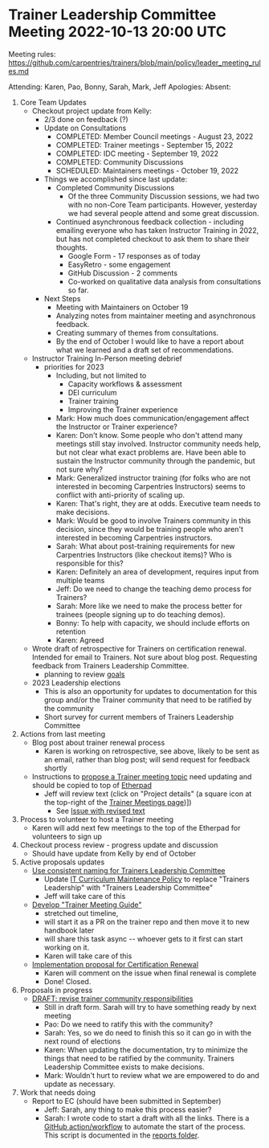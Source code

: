 # Trainer Leadership Committee Meeting 2022-10-13 20:00 UTC

Meeting rules: https://github.com/carpentries/trainers/blob/main/policy/leader_meeting_rules.md

Attending: Karen, Pao, Bonny, Sarah, Mark, Jeff
Apologies: 
Absent: 

1. Core Team Updates
    - Checkout project update from Kelly:
        - 2/3 done on feedback (?)
        - Update on Consultations
            - COMPLETED: Member Council meetings - August 23, 2022
            - COMPLETED: Trainer meetings - September 15, 2022
            - COMPLETED: IDC meeting - September 19, 2022
            - COMPLETED: Community Discussions
            - SCHEDULED: Maintainers meetings - October 19, 2022
        - Things we accomplished since last update:
            - Completed Community Discussions 
                - Of the three Community Discussion sessions, we had two with 
                no non-Core Team participants. However, yesterday we had 
                several people attend and some great discussion. 
            - Continued asynchronous feedback collection - including emailing 
            everyone who has taken Instructor Training in 2022, but has not 
            completed checkout to ask them to share their thoughts. 
                - Google Form - 17 responses as of today
                - EasyRetro - some engagement 
                - GitHub Discussion - 2 comments 
                - Co-worked on qualitative data analysis from consultations so 
                far. 
        - Next Steps
            - Meeting with Maintainers on October 19
            - Analyzing notes from maintainer meeting and asynchronous 
            feedback. 
            - Creating summary of themes from consultations. 
            - By the end of October I would like to have a report about what we 
            learned and a draft set of recommendations. 
    - Instructor Training In-Person meeting debrief
        - priorities for 2023
            - Including, but not limited to
                - Capacity workflows & assessment
                - DEI curriculum
                - Trainer training
                - Improving the Trainer experience 
            - Mark: How much does communication/engagement affect the 
            Instructor or Trainer experience?
            - Karen: Don't know. Some people who don't attend many meetings 
            still stay involved. Instructor community needs help, but not clear 
            what exact problems are. Have been able to sustain the Instructor 
            community through the pandemic, but not sure why?
            - Mark: Generalized instructor training (for folks who are not 
              interested in becoming Carpentries Instructors) seems to conflict 
              with anti-priority of scaling up.
            - Karen: That's right, they are at odds. Executive team needs to 
            make decisions.
            - Mark: Would be good to involve Trainers community in this 
            decision, since they would be training people who aren't interested 
            in becoming Carpentries instructors.
            - Sarah: What about post-training requirements for new Carpentries 
            Instructors (like checkout items)? Who is responsible for this?
            - Karen: Definitely an area of development, requires input from 
            multiple teams
            - Jeff: Do we need to change the teaching demo process for 
            Trainers?
            - Sarah: More like we need to make the process better for trainees 
            (people signing up to do teaching demos).
            - Bonny: To help with capacity, we should include efforts on 
            retention
            - Karen: Agreed
    - Wrote draft of retrospective for Trainers on certification renewal. 
    Intended for email to Trainers. Not sure about blog post. Requesting 
    feedback from Trainers Leadership Committee.
        - planning to review [goals](https://docs.google.com/document/d/1cgm1sNVHSn3y_69LArALEyjSLI0pgNpSGW_ye9I1TDo/edit?usp=sharing)
    - 2023 Leadership elections
        - This is also an opportunity for updates to documentation for this 
        group and/or the Trainer community that need to be ratified by the 
        community
        - Short survey for current members of Trainers Leadership Committee
2. Actions from last meeting
    - Blog post about trainer renewal process 
        - Karen is working on retrospective, see above, likely to be sent as an 
        email, rather than blog post; will send request for feedback shortly
    - Instructions to [propose a Trainer meeting topic](https://github.com/orgs/carpentries/projects/4/views/2) 
    need updating and should be copied to top of [Etherpad](https://pad.carpentries.org/trainers)
        - Jeff will review text (click on "Project details" (a square icon at 
          the top-right of the [Trainer Meetings page](https://github.com/orgs/carpentries/projects/4/views/2))])
          - See [Issue with revised text](https://github.com/carpentries/trainers/issues/218)
3. Process to volunteer to host a Trainer meeting
    - Karen will add next few meetings to the top of the Etherpad for 
    volunteers to sign up
4. Checkout process review - progress update and discussion
    - Should have update from Kelly by end of October
5. Active proposals updates
    - [Use consistent naming for Trainers Leadership Committee](https://github.com/carpentries/trainers/issues/193)
        - Update [IT Curriculum Maintenance Policy](https://github.com/carpentries/trainers/blob/main/policy/it_curriculum_maintainance.md) 
        to replace "Trainers Leadership" with "Trainers Leadership Committee"
        - Jeff will take care of this
    - [Develop "Trainer Meeting Guide"](https://github.com/carpentries/trainers/issues/201)
        - stretched out timeline, 
        - will start it as a PR on the trainer repo and then move it to new 
        handbook later 
        - will share this task async -- whoever gets to it first can start 
        working on it.
        - Karen will take care of this
    - [Implementation proposal for Certification Renewal](https://github.com/carpentries/trainers/issues/167)
        - Karen will comment on the issue when final renewal is complete
        - Done! Closed.
6. Proposals in progress 
    - [DRAFT: revise trainer community responsibilities](https://github.com/carpentries/trainers/issues/184)
        - Still in draft form. Sarah will try to have something ready by next 
        meeting
        - Pao: Do we need to ratify this with the community?
        - Sarah: Yes, so we do need to finish this so it can go in with the 
        next round of elections
        - Karen: When updating the documentation, try to minimize the things 
        that need to be ratified by the community. Trainers Leadership 
        Committee exists to make decisions.
        - Mark: Wouldn't hurt to review what we are empowered to do and update 
        as necessary.
7. Work that needs doing
    - Report to EC (should have been submitted in September)
        - Jeff: Sarah, any thing to make this process easier?
        - Sarah: I wrote code to start a draft with all the links. There is a 
        [GitHub action/workflow](https://github.com/carpentries/trainers/actions) 
        to automate the start of the process. This script is documented in the 
        [reports folder](https://github.com/carpentries/trainers/tree/main/reports).
